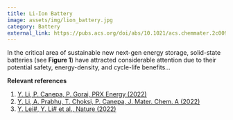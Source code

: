 ```yaml
---
title: Li-Ion Battery
image: assets/img/lion_battery.jpg
category: Battery
external_link: https://pubs.acs.org/doi/abs/10.1021/acs.chemmater.2c00927
---
```


In the critical area of sustainable new next-gen energy storage, solid-state batteries (see <strong>Figure 1</strong>) have attracted considerable attention due to their potential safety, energy-density, and cycle-life benefits...

**Relevant references**

1. [Y. Li, P. Canepa, P. Gorai, PRX Energy (2022)](https://doi.org/10.1103/PRXEnergy.1.023004)
2. [Y. Li, A. Prabhu, T. Choksi, P. Canepa, J. Mater. Chem. A (2022)](https://doi.org/10.1039/D1TA10228A)
3. [Y. Lei#, Y. Li# et al., Nature (2022)](https://doi.org/10.1039/D1TA10228A)
